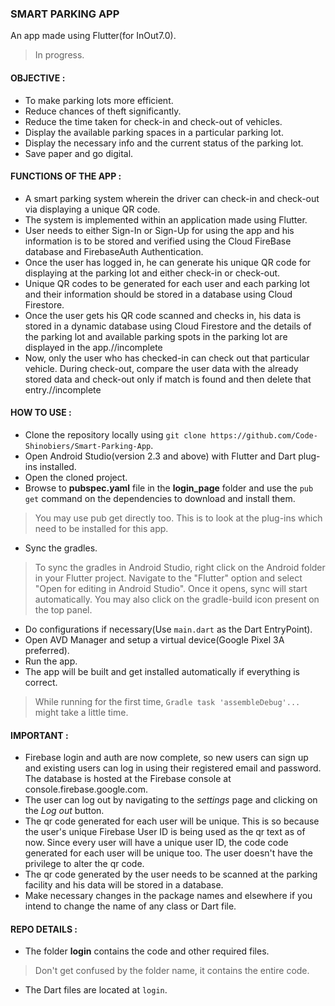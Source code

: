 ### SMART PARKING APP

An app made using Flutter(for InOut7.0).
> In progress.

#### OBJECTIVE :

* To make parking lots more efficient.
* Reduce chances of theft significantly.
* Reduce the time taken for check-in and check-out of vehicles.
* Display the available parking spaces in a particular parking lot.
* Display the necessary info and the current status of the parking lot.
* Save paper and go digital.

#### FUNCTIONS OF THE APP :

* A smart parking system wherein the driver can check-in and check-out via displaying a unique QR code.
* The system is implemented within an application made using Flutter.
* User needs to either Sign-In or Sign-Up for using the app and his information is to be stored and verified using the Cloud FireBase database and FirebaseAuth Authentication.
* Once the user has logged in, he can generate his unique QR code for displaying at the parking lot and either check-in or check-out.
* Unique QR codes to be generated for each user and each parking lot and their information should be stored in a database using Cloud Firestore.
* Once the user gets his QR code scanned and checks in, his data is stored in a dynamic database using Cloud Firestore and the details of the parking lot and available parking spots in the parking lot are displayed in the app.//incomplete
* Now, only the user who has checked-in can check out that particular vehicle. During check-out, compare the user data with the already stored data and check-out only if match is found and then delete that entry.//incomplete

#### HOW TO USE :

* Clone the repository locally using `git clone https://github.com/Code-Shinobiers/Smart-Parking-App`.
* Open Android Studio(version 2.3 and above) with Flutter and Dart plug-ins installed.
* Open the cloned project.
* Browse to **pubspec.yaml** file in the **login_page** folder and use the `pub get` command on the dependencies to download and install them.
> You may use pub get directly too. This is to look at the plug-ins which need to be installed for this app.
* Sync the gradles.
> To sync the gradles in Android Studio, right click on the Android folder in your Flutter project. Navigate to the "Flutter" option and select "Open for editing in Android Studio". Once it opens, sync will start automatically. You may also click on the gradle-build icon present on the top panel.
* Do configurations if necessary(Use `main.dart` as the Dart EntryPoint).
* Open AVD Manager and setup a virtual device(Google Pixel 3A preferred).
* Run the app.
* The app will be built and get installed automatically if everything is correct.
> While running for the first time, `Gradle task 'assembleDebug'...` might take a little time. 

#### IMPORTANT :

* Firebase login and auth are now complete, so new users can sign up and existing users can log in using their registered email and password. The database is hosted at the Firebase console at console.firebase.google.com.
* The user can log out by navigating to the _settings_ page and clicking on the _Log out_ button.
* The qr code generated for each user will be unique. This is so because the user's unique Firebase User ID is being used as the qr text as of now. Since every user will have a unique user ID, the code code generated for each user will be unique too. The user doesn't have the privilege to alter the qr code.
* The qr code generated by the user needs to be scanned at the parking facility and his data will be stored in a database.
* Make necessary changes in the package names and elsewhere if you intend to change the name of any class or Dart file.

#### REPO DETAILS :

* The folder **login** contains the code and other required files.
> Don't get confused by the folder name, it contains the entire code.
* The Dart files are located at `login`.

